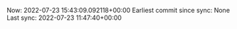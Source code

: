 Now: 2022-07-23 15:43:09.092118+00:00 Earliest commit since sync: None Last sync: 2022-07-23 11:47:40+00:00

